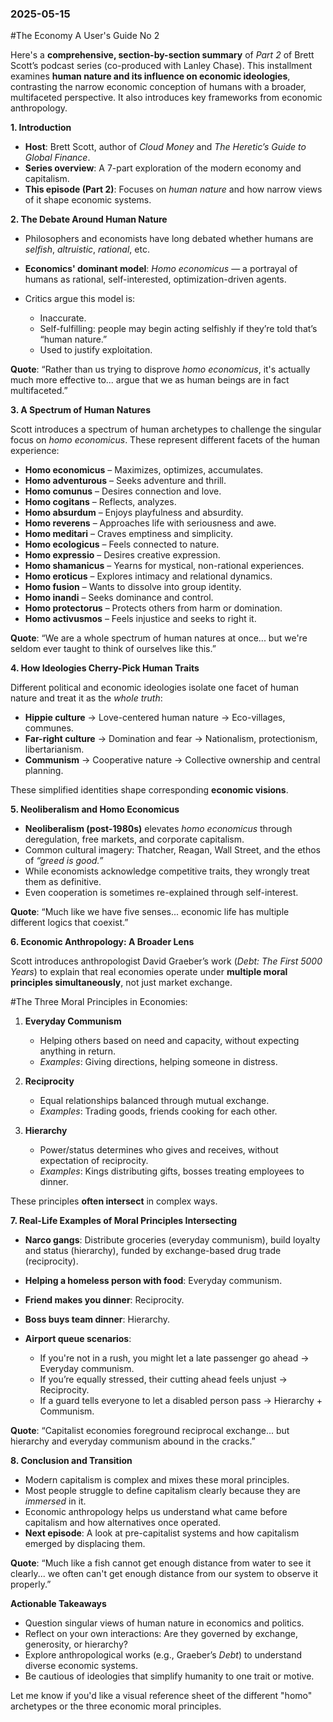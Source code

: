 ### 2025-05-15
#The Economy A User's Guide No 2

Here's a **comprehensive, section-by-section summary** of *Part 2* of Brett Scott’s podcast series (co-produced with Lanley Chase). This installment examines **human nature and its influence on economic ideologies**, contrasting the narrow economic conception of humans with a broader, multifaceted perspective. It also introduces key frameworks from economic anthropology.



**1. Introduction**

* **Host**: Brett Scott, author of *Cloud Money* and *The Heretic’s Guide to Global Finance*.
* **Series overview**: A 7-part exploration of the modern economy and capitalism.
* **This episode (Part 2)**: Focuses on *human nature* and how narrow views of it shape economic systems.



**2. The Debate Around Human Nature**

* Philosophers and economists have long debated whether humans are *selfish*, *altruistic*, *rational*, etc.
* **Economics' dominant model**: *Homo economicus* — a portrayal of humans as rational, self-interested, optimization-driven agents.
* Critics argue this model is:

  * Inaccurate.
  * Self-fulfilling: people may begin acting selfishly if they’re told that’s “human nature.”
  * Used to justify exploitation.

**Quote**: “Rather than us trying to disprove *homo economicus*, it's actually much more effective to... argue that we as human beings are in fact multifaceted.”



**3. A Spectrum of Human Natures**

Scott introduces a spectrum of human archetypes to challenge the singular focus on *homo economicus*. These represent different facets of the human experience:

* **Homo economicus** – Maximizes, optimizes, accumulates.
* **Homo adventurous** – Seeks adventure and thrill.
* **Homo comunus** – Desires connection and love.
* **Homo cogitans** – Reflects, analyzes.
* **Homo absurdum** – Enjoys playfulness and absurdity.
* **Homo reverens** – Approaches life with seriousness and awe.
* **Homo meditari** – Craves emptiness and simplicity.
* **Homo ecologicus** – Feels connected to nature.
* **Homo expressio** – Desires creative expression.
* **Homo shamanicus** – Yearns for mystical, non-rational experiences.
* **Homo eroticus** – Explores intimacy and relational dynamics.
* **Homo fusion** – Wants to dissolve into group identity.
* **Homo inandi** – Seeks dominance and control.
* **Homo protectorus** – Protects others from harm or domination.
* **Homo activusmos** – Feels injustice and seeks to right it.

**Quote**: “We are a whole spectrum of human natures at once... but we're seldom ever taught to think of ourselves like this.”



**4. How Ideologies Cherry-Pick Human Traits**

Different political and economic ideologies isolate one facet of human nature and treat it as the *whole truth*:

* **Hippie culture** → Love-centered human nature → Eco-villages, communes.
* **Far-right culture** → Domination and fear → Nationalism, protectionism, libertarianism.
* **Communism** → Cooperative nature → Collective ownership and central planning.

These simplified identities shape corresponding **economic visions**.



**5. Neoliberalism and Homo Economicus**

* **Neoliberalism (post-1980s)** elevates *homo economicus* through deregulation, free markets, and corporate capitalism.
* Common cultural imagery: Thatcher, Reagan, Wall Street, and the ethos of *“greed is good.”*
* While economists acknowledge competitive traits, they wrongly treat them as definitive.
* Even cooperation is sometimes re-explained through self-interest.

**Quote**: “Much like we have five senses... economic life has multiple different logics that coexist.”



**6. Economic Anthropology: A Broader Lens**

Scott introduces anthropologist David Graeber’s work (*Debt: The First 5000 Years*) to explain that real economies operate under **multiple moral principles simultaneously**, not just market exchange.

#The Three Moral Principles in Economies:

1. **Everyday Communism**

   * Helping others based on need and capacity, without expecting anything in return.
   * *Examples*: Giving directions, helping someone in distress.

2. **Reciprocity**

   * Equal relationships balanced through mutual exchange.
   * *Examples*: Trading goods, friends cooking for each other.

3. **Hierarchy**

   * Power/status determines who gives and receives, without expectation of reciprocity.
   * *Examples*: Kings distributing gifts, bosses treating employees to dinner.

These principles **often intersect** in complex ways.



**7. Real-Life Examples of Moral Principles Intersecting**

* **Narco gangs**: Distribute groceries (everyday communism), build loyalty and status (hierarchy), funded by exchange-based drug trade (reciprocity).
* **Helping a homeless person with food**: Everyday communism.
* **Friend makes you dinner**: Reciprocity.
* **Boss buys team dinner**: Hierarchy.
* **Airport queue scenarios**:

  * If you're not in a rush, you might let a late passenger go ahead → Everyday communism.
  * If you’re equally stressed, their cutting ahead feels unjust → Reciprocity.
  * If a guard tells everyone to let a disabled person pass → Hierarchy + Communism.

**Quote**: “Capitalist economies foreground reciprocal exchange... but hierarchy and everyday communism abound in the cracks.”



**8. Conclusion and Transition**

* Modern capitalism is complex and mixes these moral principles.
* Most people struggle to define capitalism clearly because they are *immersed* in it.
* Economic anthropology helps us understand what came before capitalism and how alternatives once operated.
* **Next episode**: A look at pre-capitalist systems and how capitalism emerged by displacing them.

**Quote**: “Much like a fish cannot get enough distance from water to see it clearly... we often can't get enough distance from our system to observe it properly.”



**Actionable Takeaways**

* Question singular views of human nature in economics and politics.
* Reflect on your own interactions: Are they governed by exchange, generosity, or hierarchy?
* Explore anthropological works (e.g., Graeber’s *Debt*) to understand diverse economic systems.
* Be cautious of ideologies that simplify humanity to one trait or motive.



Let me know if you'd like a visual reference sheet of the different "homo" archetypes or the three economic moral principles.


